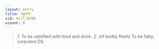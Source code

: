```yaml
---
layout: entry
title: བརྒྱགས་
vid: Hill:0398
vcount: 0
---
```


> 1\.
 To be satisfied with food and drink\.
 2\.
 (of bodily flesh) To be fatty, corpulent DS\.

